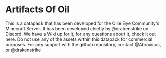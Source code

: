 # Artifacts Of Oil

This is a datapack that has been developed for the Ollie Bye Community's Minecraft Server.
It has been developed chiefly by @drakenstrike on Discord.
We have a Wiki up for it, for any questions about it, check it out here.
Do not use any of the assets within this datapack for commercial purposes.
For any support with the github repository, contact @Abraxicus, or @drakenstrike.
